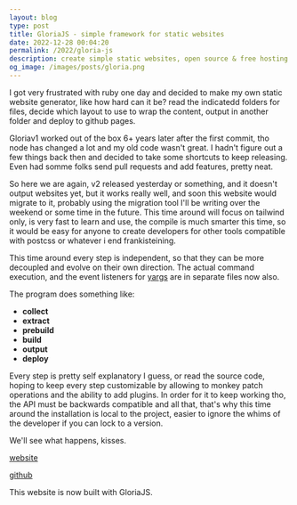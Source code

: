 ```yaml
---
layout: blog
type: post
title: GloriaJS - simple framework for static websites
date: 2022-12-28 00:04:20
permalink: /2022/gloria-js
description: create simple static websites, open source & free hosting
og_image: /images/posts/gloria.png
---
```


I got very frustrated with ruby one day and decided to make my own static
website generator, like how hard can it be? read the indicatedd folders for
files, decide which layout to use to wrap the content, output in another folder
and deploy to github pages.

Gloriav1 worked out of the box 6+ years later after the first commit, tho node
has changed a lot and my old code wasn't great. I hadn't figure out a few things
back then and decided to take some shortcuts to keep releasing. Even had somme
folks send pull requests and add features, pretty neat.

So here we are again, v2 released yesterday or something, and it doesn't output
websites yet, but it works really well, and soon this website would migrate to
it, probably using the migration tool I'll be writing over the weekend or some
time in the future. This time around will focus on tailwind only, is very fast
to learn and use, the compile is much smarter this time, so it would be easy for
anyone to create developers for other tools compatible with postcss or whatever
i end frankisteining.

This time around every step is independent, so that they can be more decoupled
and evolve on their own direction. The actual command execution, and the event
listeners for [yargs](http://yargs.js.org/) are in separate files now also.

The program does something like:
- **collect**
- **extract**
- **prebuild**
- **build**
- **output**
- **deploy**

Every step is pretty self explanatory I guess, or read the source code, hoping
to keep every step customizable by allowing to monkey patch operations and the
ability to add plugins. In order for it to keep working tho, the API must be
backwards compatible and all that, that's why this time around the installation
is local to the project, easier to ignore the whims of the developer if you can
lock to a version.

We'll see what happens, kisses.

[website](https://gloria.js.org/)

[github](https://github.com/gloriajs/gloria)

This website is now built with GloriaJS.
